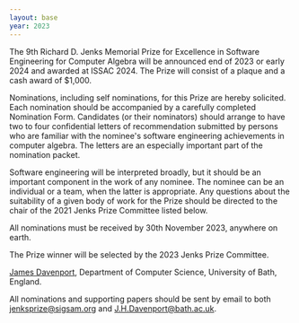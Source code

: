 ```yaml
---
layout: base
year: 2023
---
```

The 9th Richard D. Jenks Memorial Prize for Excellence in Software Engineering for Computer Algebra will be announced end of 2023 or early 2024 and awarded at ISSAC 2024. The Prize will consist of a plaque and a cash award of $1,000.

Nominations, including self nominations, for this Prize are hereby solicited. Each nomination should be accompanied by a carefully completed Nomination Form. Candidates (or their nominators) should arrange to have two to four confidential letters of recommendation submitted by persons who are familiar with the nominee's software engineering achievements in computer algebra. The letters are an especially important part of the nomination packet.

Software engineering will be interpreted broadly, but it should be an important component in the work of any nominee. The nominee can be an individual or a team, when the latter is appropriate. Any questions about the suitability of a given body of work for the Prize should be directed to the chair of the 2021 Jenks Prize Committee listed below.

All nominations must be received by 30th November 2023, anywhere on earth.

The Prize winner will be selected by the 2023 Jenks Prize Committee.

[James Davenport](https://people.bath.ac.uk/masjhd/), Department of Computer Science, University of Bath, England.

All nominations and supporting papers should be sent by email to both 
[jenksprize@sigsam.org](mailto:jenksprize@sigsam.org)
 and [J.H.Davenport@bath.ac.uk](mailto:J.H.Davenport@bath.ac.uk).
